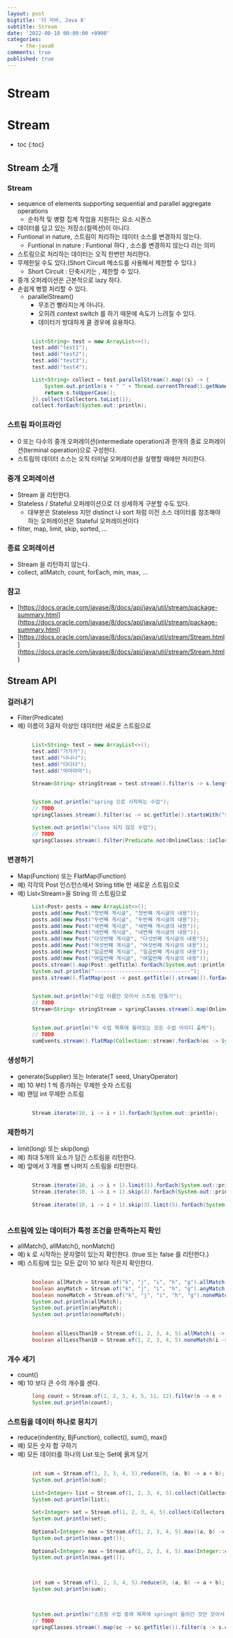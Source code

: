 ```yaml
---
layout: post
bigtitle: '더 자바, Java 8'
subtitle: Stream
date: '2022-08-18 00:00:00 +0900'
categories:
    - the-java8
comments: true
published: true
---
```


# Stream

# Stream
* toc
{:toc}


## Stream 소개

### Stream 
+ sequence of elements supporting sequential and parallel aggregate operations
  + 순차적 및 병렬 집계 작업을 지원하는 요소 시퀀스
+ 데이터를 담고 있는 저장소(컬렉션)이 아니다.
+ Funtional in nature, 스트림이 처리하는 데이터 소스를 변경하지 않는다.
  + Funtional in nature : Funtional 하다 , 소스를 변경하지 않는다 라는 의미
+ 스트림으로 처리하는 데이터는 오직 한번만 처리한다.
+ 무제한일 수도 있다.(Short Circuit 메소드를 사용해서 제한할 수 있다.)
  + Short Circuit : 단축시키는 , 제한할 수 있다.
+ 중개 오퍼레이션은 근본적으로 lazy 하다.
+ 손쉽게 병렬 처리할 수 있다.
  + parallelStream()
    + 무조건 빨라지는게 아니다.
    + 오히려 context switch 를 하기 때문에 속도가 느려질 수 있다.
    + 데이터가 방대하게 클 경우에 유용하다.
  
~~~java

        List<String> test = new ArrayList<>();
        test.add("test1");
        test.add("test2");
        test.add("test3");
        test.add("test4");

        List<String> collect = test.parallelStream().map((s) -> {
            System.out.println(s + " " + Thread.currentThread().getName());
            return s.toUpperCase();
        }).collect(Collectors.toList()); 
        collect.forEach(System.out::println);

~~~

### 스트림 파이프라인
+ 0 또는 다수의 중개 오퍼레이션(intermediate operation)과 한개의 종료 오퍼레이션(terminal operation)으로 구성한다.
+ 스트림의 데이터 소스는 오직 터미널 오퍼레이션을 실행할 때에만 처리한다.

### 중개 오퍼레이션
+ Stream 을 리턴한다.
+ Stateless / Stateful 오퍼레이션으로 더 상세하게 구분할 수도 있다.
  + 대부분은 Stateless 지만 distinct 나 sort 처럼 이전 소스 데이터를 참조해야 하는 오퍼레이션은 Stateful 오퍼레이션이다
+ filter, map, limit, skip, sorted, ...

### 종료 오퍼레이션
+ Stream 을 리턴하지 않는다.
+ collect, allMatch, count, forEach, min, max, ...

### 참고
+ [https://docs.oracle.com/javase/8/docs/api/java/util/stream/package-summary.html](https://docs.oracle.com/javase/8/docs/api/java/util/stream/package-summary.html)
+ [https://docs.oracle.com/javase/8/docs/api/java/util/stream/Stream.html](https://docs.oracle.com/javase/8/docs/api/java/util/stream/Stream.html)

## Stream API

### 걸러내기
+ Filter(Predicate)
+ 예) 이름이 3글자 이상인 데이터만 새로운 스트림으로

~~~java

        List<String> test = new ArrayList<>();
        test.add("가가가");
        test.add("나나나");
        test.add("다다다");
        test.add("마마마마");

        Stream<String> stringStream = test.stream().filter(s -> s.length() > 3);


~~~

~~~java

        System.out.println("spring 으로 시작하는 수업");
        // TODO
        springClasses.stream().filter(sc -> sc.getTitle().startsWith("spring")).forEach(sc -> System.out.println(sc.getTitle()));

        System.out.println("close 되지 않은 수업");
        // TODO
        springClasses.stream().filter(Predicate.not(OnlineClass::isClosed)).forEach(sc -> System.out.println(sc.getTitle()));

~~~

### 변경하기 
+ Map(Function) 또는 FlatMap(Function)
+ 예) 각각의 Post 인스턴스에서 String title 만 새로운 스트림으로
+ 예) List<Stream<String>>을 String 의 스트림으로


~~~java
        List<Post> posts = new ArrayList<>();
        posts.add(new Post("첫번째 게시글", "첫번째 게시글의 내용"));
        posts.add(new Post("두번째 게시글", "두번째 게시글의 내용"));
        posts.add(new Post("세번째 게시글", "세번째 게시글의 내용"));
        posts.add(new Post("네번째 게시글", "네번째 게시글의 내용"));
        posts.add(new Post("다섯번째 게시글", "다섯번째 게시글의 내용"));
        posts.add(new Post("여섯번째 게시글", "여섯번째 게시글의 내용"));
        posts.add(new Post("일곱번째 게시글", "일곱번째 게시글의 내용"));
        posts.add(new Post("여덟번째 게시글", "여덟번째 게시글의 내용"));
        posts.stream().map(Post::getTitle).forEach(System.out::println);
        System.out.println("-------------------------------");
        posts.stream().flatMap(post -> post.getTitle().stream()).forEach(System.out::println);
~~~

~~~java

        System.out.println("수업 이름만 모아서 스트림 만들기");
        // TODO
        Stream<String> stringStream = springClasses.stream().map(OnlineClass::getTitle);

~~~


~~~java

        System.out.println("두 수업 목록에 들어있는 모든 수업 아이디 출력");
        // TODO
        sumEvents.stream().flatMap(Collection::stream).forEach(oc -> System.out.println(oc.getId()));

~~~

### 생성하기
+ generate(Supplier) 또는 Interate(T seed, UnaryOperator)
+ 예) 10 부터 1 씩 증가하는 무제한 숫자 스트림
+ 예) 랜덤 int 무제한 스트림

~~~java

        Stream.iterate(10, i -> i + 1).forEach(System.out::println);

~~~

### 제한하기 
+ limit(long) 또는 skip(long)
+ 예) 최대 5개의 요소가 담긴 스트림을 리턴한다.
+ 예) 앞에서 3 개를 뺀 나머지 스트림을 리턴한다.

~~~java

        Stream.iterate(10, i -> i + 1).limit(5).forEach(System.out::println);
        Stream.iterate(10, i -> i + 1).skip(3).forEach(System.out::println);
        
        Stream.iterate(10, i -> i + 1).skip(3).limit(5).forEach(System.out::println);
        
~~~

### 스트림에 있는 데이터가 특정 조건을 만족하는지 확인
+ allMatch(), allMatch(), nonMatch()
+ 예) k 로 시작하는 문자열이 있는지 확인한다. (true 또는 false 를 리턴한다.)
+ 예) 스트림에 있는 모든 값이 10 보다 작은지 확인한다.

~~~java

        boolean allMatch = Stream.of("k", "j", "i", "h", "g").allMatch(s -> s.startsWith("k"));
        boolean anyMatch = Stream.of("k", "j", "i", "h", "g").anyMatch(s -> s.startsWith("k"));
        boolean noneMatch = Stream.of("k", "j", "i", "h", "g").noneMatch(s -> s.startsWith("k"));
        System.out.println(allMatch);
        System.out.println(anyMatch);
        System.out.println(noneMatch);
        
~~~

~~~java
        boolean allLessThan10 = Stream.of(1, 2, 3, 4, 5).allMatch(i -> i < 10);
        boolean allLessThan10 = Stream.of(1, 2, 3, 4, 5).noneMatch(i -> i < 10);
~~~



### 개수 세기
+ count()
+ 예) 10 보다 큰 수의 개수를 센다.
~~~java
        long count = Stream.of(1, 2, 3, 4, 5, 11, 12).filter(n -> n > 10).count();
        System.out.println(count);      
~~~

### 스트림을 데이터 하나로 뭉치기
+ reduce(indentity, BjFunction), collect(), sum(), max()
+ 예) 모든 숫자 합 구하기
+ 예) 모든 데이터를 하나의 List 또는 Set에 옭겨 담기

~~~java

        int sum = Stream.of(1, 2, 3, 4, 5).reduce(0, (a, b) -> a + b);
        System.out.println(sum);
        
        List<Integer> list = Stream.of(1, 2, 3, 4, 5).collect(Collectors.toList());
        System.out.println(list);
        
        Set<Integer> set = Stream.of(1, 2, 3, 4, 5).collect(Collectors.toSet());
        System.out.println(set);
        
        Optional<Integer> max = Stream.of(1, 2, 3, 4, 5).max((a, b) -> a.compareTo(b));
        System.out.println(max.get());
        
        Optional<Integer> max = Stream.of(1, 2, 3, 4, 5).max(Integer::compareTo);
        System.out.println(max.get());
        
~~~

~~~java

        int sum = Stream.of(1, 2, 3, 4, 5).reduce(0, (a, b) -> a + b);
        System.out.println(sum);                
        
~~~

~~~java

        System.out.println("스프링 수업 중에 제목에 spring이 들어간 것만 모아서 List로 만들기");
        // TODO
        springClasses.stream().map(sc -> sc.getTitle()).filter(s -> s.contains("spring")).collect(Collectors.toList());

~~~


